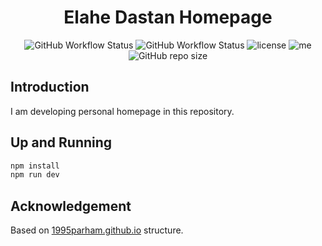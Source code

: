<h1 align="center"> Elahe Dastan Homepage </h1>

<p align="center">
    <img alt="GitHub Workflow Status" src="https://img.shields.io/github/actions/workflow/status/elahe-dastan/elahe-dastan.github.io/build.yaml?label=build&logo=github&style=for-the-badge&branch=main" />
    <img alt="GitHub Workflow Status" src="https://img.shields.io/github/actions/workflow/status/elahe-dastan/elahe-dastan.github.io/lint.yaml?label=lint&logo=github&style=for-the-badge&branch=main" />
    <img alt="license" src="https://img.shields.io/github/license/elahe-dastan/elahe-dastan.github.io.svg?style=for-the-badge" />
    <img alt="me" src="https://img.shields.io/badge/me-elahe-orange.svg?style=for-the-badge">
    <img alt="GitHub repo size" src="https://img.shields.io/github/repo-size/elahe-dastan/elahe-dastan.github.io?style=for-the-badge" />
</p>

## Introduction

I am developing personal homepage in this repository.

## Up and Running

```sh
npm install
npm run dev
```

## Acknowledgement

Based on [1995parham.github.io](https://github.com/1995parham/1995parham.github.io) structure.
